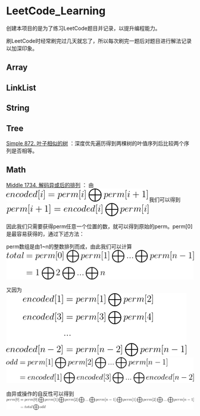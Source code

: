 # LeetCode_Learning
创建本项目的是为了练习LeetCode题目并记录，以提升编程能力。

刷LeetCode时经常刷完过几天就忘了，所以每次刷完一题后对题目进行解法记录以加深印象。
## Array

## LinkList

## String

## Tree
[Simple 872. 叶子相似的树](https://leetcode-cn.com/problems/leaf-similar-trees) ：深度优先遍历得到两棵树的叶值序列后比较两个序列是否相等。

## Math
[Middle 1734. 解码异或后的排列](https://leetcode-cn.com/problems/decode-xored-permutation) ：
由 ![image](pics/Problem_1734/Problem_1734_1.gif) 我们可以得到 ![image](pics/Problem_1734/Problem_1734_2.gif)

因此我们只需要获得perm任意一个位置的数，就可以得到原始的perm。perm[0]是最容易获得的，通过下述方法：

perm数组是由1~n的整数排列而成，由此我们可以计算 ![image](pics/Problem_1734/Problem_1734_3.gif)

又因为
![image](pics/Problem_1734/Problem_1734_4.gif)
![image](pics/Problem_1734/Problem_1734_5.gif)

由异或操作的自反性可以得到
![image](pics/Problem_1734/Problem_1734_6.gif)




